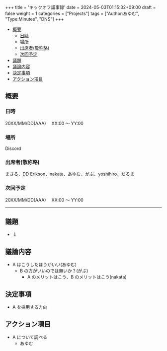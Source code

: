 +++
title = 'キックオフ議事録'
date = 2024-05-03T01:15:32+09:00
draft = false
weight = 1
categories = ["Projects"]
tags = ["Author:あゆむ", "Type:Minutes", "DNS"]
+++

- [概要](#概要)
  - [日時](#日時)
  - [場所](#場所)
  - [出席者(敬称略)](#出席者敬称略)
  - [次回予定](#次回予定)
- [議題](#議題)
- [議論内容](#議論内容)
- [決定事項](#決定事項)
- [アクション項目](#アクション項目)

## 概要

### 日時

20XX/MM/DD(AAA)　 XX:00 ～ YY:00

### 場所

Discord

### 出席者(敬称略)

まさる、DD Erikson、nakata、あゆむ、がぶ、yoshihiro、だるま

### 次回予定

20XX/MM/DD(AAA)　 XX:00 ～ YY:00

---

## 議題

- １

## 議論内容

- A はこうしたほうがいい(あゆむ)
  - B の方がいいのでは無いか？(がぶ)
    - A のメリットはこう、B のメリットはこう(nakata)

## 決定事項

- A を採用する方向

## アクション項目

- A について調べる
  - あゆむ
